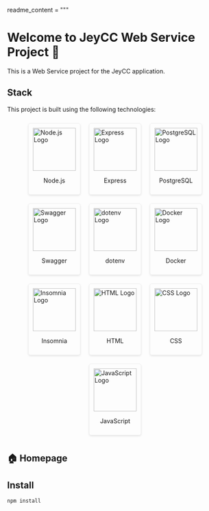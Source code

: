 readme_content = """
# Welcome to JeyCC Web Service Project 👋

This is a Web Service project for the JeyCC application.

## Stack

This project is built using the following technologies:

<div style="display: flex; flex-wrap: wrap; justify-content: center;">
    <div style="display: flex; flex-direction: column; align-items: center; border: 1px solid #eee; padding: 10px; margin: 10px; border-radius: 5px; box-shadow: 0 2px 4px rgba(0,0,0,0.1);">
        <img src="https://encrypted-tbn0.gstatic.com/images?q=tbn:ANd9GcT5-e_zLyIIrlVMxClajEd6a1KCSg8D5koXLQ&s" alt="Node.js Logo" width="100">
        <p>Node.js</p>
    </div>
    <div style="display: flex; flex-direction: column; align-items: center; border: 1px solid #eee; padding: 10px; margin: 10px; border-radius: 5px; box-shadow: 0 2px 4px rgba(0,0,0,0.1);">
        <img src="https://cdn.groovetechnology.com/wp-content/uploads/2023/08/expressjs.png" alt="Express Logo" width="100">
        <p>Express</p>
    </div>
    <div style="display: flex; flex-direction: column; align-items: center; border: 1px solid #eee; padding: 10px; margin: 10px; border-radius: 5px; box-shadow: 0 2px 4px rgba(0,0,0,0.1);">
        <img src="https://cleardatascience.com/wp-content/uploads/2019/05/postgresql_logo.png" alt="PostgreSQL Logo" width="100">
        <p>PostgreSQL</p>
    </div>
    <div style="display: flex; flex-direction: column; align-items: center; border: 1px solid #eee; padding: 10px; margin: 10px; border-radius: 5px; box-shadow: 0 2px 4px rgba(0,0,0,0.1);">
       <img src="https://upload.wikimedia.org/wikipedia/commons/a/ab/Swagger-logo.png" alt="Swagger Logo" width="100">
       <p>Swagger</p>
    </div>
    <div style="display: flex; flex-direction: column; align-items: center; border: 1px solid #eee; padding: 10px; margin: 10px; border-radius: 5px; box-shadow: 0 2px 4px rgba(0,0,0,0.1);">
       <img src="https://extensions.panicfiles.com/extensions/logos/ENV.novaextension/extension_l69p5ij.png" alt="dotenv Logo" width="100">
        <p>dotenv</p>
    </div>
    <div style="display: flex; flex-direction: column; align-items: center; border: 1px solid #eee; padding: 10px; margin: 10px; border-radius: 5px; box-shadow: 0 2px 4px rgba(0,0,0,0.1);">
       <img src="https://miro.medium.com/v2/resize:fit:400/1*OARpkeBkn_Tw3vk8H769OQ.png" alt="Docker Logo" width="100">
        <p>Docker</p>
    </div>
    <div style="display: flex; flex-direction: column; align-items: center; border: 1px solid #eee; padding: 10px; margin: 10px; border-radius: 5px; box-shadow: 0 2px 4px rgba(0,0,0,0.1);">
       <img src="https://www.pngitem.com/pimgs/m/463-4634376_insomnia-rest-client-icon-hd-png-download.png" alt="Insomnia Logo" width="100">
       <p>Insomnia</p>
    </div>
    <div style="display: flex; flex-direction: column; align-items: center; border: 1px solid #eee; padding: 10px; margin: 10px; border-radius: 5px; box-shadow: 0 2px 4px rgba(0,0,0,0.1);">
        <img src="https://icons.iconarchive.com/icons/cornmanthe3rd/plex/512/Other-html-5-icon.png" alt="HTML Logo" width="100">
        <p>HTML</p>
    </div>
    <div style="display: flex; flex-direction: column; align-items: center; border: 1px solid #eee; padding: 10px; margin: 10px; border-radius: 5px; box-shadow: 0 2px 4px rgba(0,0,0,0.1);">
        <img src="https://upload.wikimedia.org/wikipedia/commons/thumb/6/62/CSS3_logo.svg/2048px-CSS3_logo.svg.png" alt="CSS Logo" width="100">
        <p>CSS</p>
    </div>
    <div style="display: flex; flex-direction: column; align-items: center; border: 1px solid #eee; padding: 10px; margin: 10px; border-radius: 5px; box-shadow: 0 2px 4px rgba(0,0,0,0.1);">
       <img src="https://static.vecteezy.com/system/resources/previews/027/127/463/non_2x/javascript-logo-javascript-icon-transparent-free-png.png" alt="JavaScript Logo" width="100">
        <p>JavaScript</p>
    </div>
</div>

## 🏠 Homepage

<!-- Add links here, such as:
    - Application link
    - API Documentation link
-->

## Install

```sh
npm install
